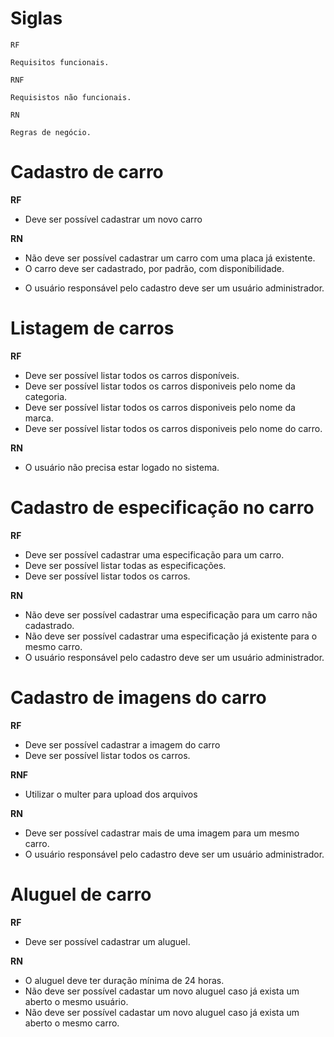 # Siglas

`RF`
     
    Requisitos funcionais.
`RNF`
     
    Requisistos não funcionais.
`RN`
    
    Regras de negócio.

# Cadastro de carro

**RF**
- Deve ser possível cadastrar um novo carro

**RN**
- Não deve ser possível cadastrar um carro com uma placa já existente.
- O carro deve ser cadastrado, por padrão, com disponibilidade.
* O usuário responsável pelo cadastro deve ser um usuário administrador.

# Listagem de carros

**RF**
- Deve ser possível listar todos os carros disponíveis.
- Deve ser possível listar todos os carros disponiveis pelo nome da categoria.
- Deve ser possível listar todos os carros disponiveis pelo nome da marca.
- Deve ser possível listar todos os carros disponiveis pelo nome do carro.

**RN**
- O usuário não precisa estar logado no sistema.

# Cadastro de especificação no carro

**RF**
- Deve ser possível cadastrar uma especificação para um carro.
- Deve ser possível listar todas as especificações.
- Deve ser possível listar todos os carros.

**RN**
- Não deve ser possível cadastrar uma especificação para um carro não cadastrado.
- Não deve ser possível cadastrar uma especificação já existente para o mesmo carro.
- O usuário responsável pelo cadastro deve ser um usuário administrador.

# Cadastro de imagens do carro

**RF**
- Deve ser possível cadastrar a imagem do carro
- Deve ser possível listar todos os carros.

**RNF**
- Utilizar o multer para upload dos arquivos

**RN**
- Deve ser possível cadastrar mais de uma imagem para um mesmo carro.
- O usuário responsável pelo cadastro deve ser um usuário administrador.

# Aluguel de carro
**RF**
- Deve ser possível cadastrar um aluguel.

**RN**
- O aluguel deve ter duração mínima de 24 horas.
- Não deve ser possível cadastar um novo aluguel caso já exista um aberto o mesmo usuário.
- Não deve ser possível cadastar um novo aluguel caso já exista um aberto o mesmo carro.